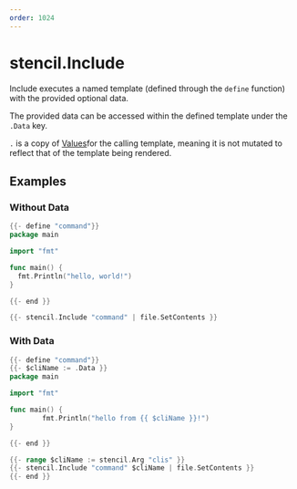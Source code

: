 ```yaml
---
order: 1024
---
```


<!-- Generated by tools/docgen. DO NOT EDIT. -->

# stencil.Include

Include executes a named template (defined through the `define`
function) with the provided optional data.

The provided data can be accessed within the defined template under the
`.Data` key.

`.` is a copy of [Values](#Values)for the calling template, meaning it is not mutated to reflect that of
the template being rendered.

## Examples

### Without Data

```go
{{- define "command"}}
package main

import "fmt"

func main() {
  fmt.Println("hello, world!")
}

{{- end }}

{{- stencil.Include "command" | file.SetContents }}
```

### With Data

```go
{{- define "command"}}
{{- $cliName := .Data }}
package main

import "fmt"

func main() {
		fmt.Println("hello from {{ $cliName }}!")
}

{{- end }}

{{- range $cliName := stencil.Arg "clis" }}
{{- stencil.Include "command" $cliName | file.SetContents }}
{{- end }}
```
